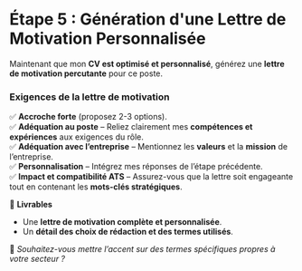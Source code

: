 # Étape 5 : Génération d'une Lettre de Motivation Personnalisée

Maintenant que mon **CV est optimisé et personnalisé**, générez une **lettre de motivation percutante** pour ce poste.

### **Exigences de la lettre de motivation**
✅ **Accroche forte** (proposez 2-3 options).  
✅ **Adéquation au poste** – Reliez clairement mes **compétences et expériences** aux exigences du rôle.  
✅ **Adéquation avec l’entreprise** – Mentionnez les **valeurs** et la **mission** de l’entreprise.  
✅ **Personnalisation** – Intégrez mes réponses de l’étape précédente.  
✅ **Impact et compatibilité ATS** – Assurez-vous que la lettre soit engageante tout en contenant les **mots-clés stratégiques**.  

📌 **Livrables**
- Une **lettre de motivation complète et personnalisée**.
- Un **détail des choix de rédaction et des termes utilisés**.

🚀 *Souhaitez-vous mettre l’accent sur des termes spécifiques propres à votre secteur ?*
